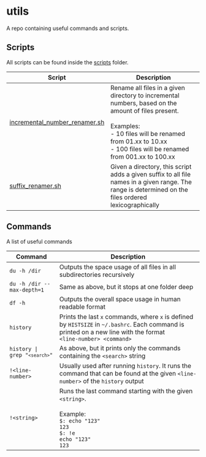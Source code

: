 # utils
A repo containing useful commands and scripts.

## Scripts

All scripts can be found inside the [scripts](https://github.com/NicolaFerracin/utils/tree/master/scripts) folder.

| Script        | Description  |
| ------------- | -------------|
| [incremental_number_renamer.sh](https://github.com/NicolaFerracin/utils/blob/master/scripts/incremental_number_renamer.sh) | Rename all files in a given directory to incremental numbers, based on the amount of files present. <br/><br/> Examples: <br/>- 10 files will be renamed from 01.xx to 10.xx <br/>- 100 files will be renamed from 001.xx to 100.xx |
| [suffix_renamer.sh](https://github.com/NicolaFerracin/utils/blob/master/scripts/suffix_renamer.sh) | Given a directory, this script adds a given suffix to all file names in a given range. The range is determined on the files ordered lexicographically |

## Commands

A list of useful commands

| Command | Description |
| ------- | ----------- |
| `du -h /dir` | Outputs the space usage of all files in all subdirectories recursively |
| `du -h /dir --max-depth=1` | Same as above, but it stops at one folder deep |
| `df -h` | Outputs the overall space usage in human readable format |
| `history` | Prints the last `x` commands, where `x` is defined by `HISTSIZE` in `~/.bashrc`. Each command is printed on a new line with the format<br/>`<line-number> <command>` |
| <code>history &#124; grep "`<search>`"<code> | As above, but it prints only the commands containing the `<search>` string |
| `!<line-number>` | Usually used after running `history`. It runs the command that can be found at the given `<line-number>` of the `history` output
| `!<string>` | Runs the last command starting with the given `<string>`. <br/><br/>Example:<br/>`$: echo "123"`<br/>`123`<br/>`$: !e`<br/>`echo "123"`<br/>`123`